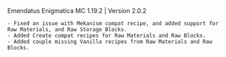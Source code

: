 Emendatus Enigmatica
MC 1.19.2 | Version 2.0.2

    - Fixed an issue with Mekanism compat recipe, and added support for Raw Materials, and Raw Storage Blocks.
    - Added Create compat recipes for Raw Materials and Raw Blocks.
    - Added couple missing Vanilla recipes from Raw Materials and Raw Blocks.
